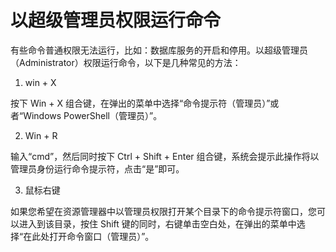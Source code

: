 # 以超级管理员权限运行命令

有些命令普通权限无法运行，比如：数据库服务的开启和停用。以超级管理员（Administrator）权限运行命令，以下是几种常见的方法：

1. win + X

按下 Win + X 组合键，在弹出的菜单中选择“命令提示符（管理员）”或者“Windows PowerShell（管理员）”。

2. Win + R

输入“cmd”，然后同时按下 Ctrl + Shift + Enter 组合键，系统会提示此操作将以管理员身份运行命令提示符，点击“是”即可。

3. 鼠标右键

如果您希望在资源管理器中以管理员权限打开某个目录下的命令提示符窗口，您可以进入到该目录，按住 Shift 键的同时，右键单击空白处，在弹出的菜单中选择“在此处打开命令窗口（管理员）”。
